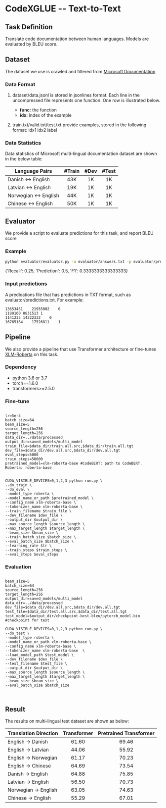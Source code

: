 
# CodeXGLUE -- Text-to-Text

## Task Definition

Translate code documentation between human languages. Models are evaluated by BLEU score.

## Dataset

The dataset we use is crawled and filtered from [Microsoft Documentation](https://docs.microsoft.com/). 



### Data Format

1. dataset/data.jsonl is stored in jsonlines format. Each line in the uncompressed file represents one function.  One row is illustrated below.

   - **func:** the function
   - **idx:** index of the example

2. train.txt/valid.txt/test.txt provide examples, stored in the following format:    idx1	idx2	label

### Data Statistics

Data statistics of Microsoft multi-lingual documentation dataset are shown in the below table:

| Language Pairs        |   #Train    |   #Dev      |  #Test       |
| --------------------- | :---------: | :---------: |  :---------: |
| Danish <-> English    |    43K      |    1K       |   1K         |
| Latvian <-> English   |    19K      |    1K       |   1K         |
| Norwegian <-> English |    44K      |    1K       |   1K         |
|  Chinese <-> English  |    50K      |    1K       |   1K         |

## Evaluator

We provide a script to evaluate predictions for this task, and report BLEU score

### Example

```bash
python evaluator/evaluator.py -a evaluator/answers.txt -p evaluator/predictions.txt
```

{'Recall': 0.25, 'Prediction': 0.5, 'F1': 0.3333333333333333}

### Input predictions

A predications file that has predictions in TXT format, such as evaluator/predictions.txt. For example:

```b
13653451	21955002	0
1188160	8831513	1
1141235	14322332	0
16765164	17526811	1
```

## Pipeline

We also provide a pipeline that use Transformer architecture or fine-tunes [XLM-Roberta](https://arxiv.org/pdf/1911.02116.pdf) on this task. 

### Dependency

- python 3.6 or 3.7
- torch==1.6.0
- transformers>=2.5.0



### Fine-tune


```shell

lr=5e-5
batch_size=64
beam_size=5
source_length=256
target_length=256
data_dir=../data/processed
output_dir=saved_models/multi_model
train_file=$data_dir/train.all.src,$data_dir/train.all.tgt
dev_file=$data_dir/dev.all.src,$data_dir/dev.all.tgt
eval_steps=5000 
train_steps=50000 
pretrained_model=xlm-roberta-base #CodeBERT: path to CodeBERT. Roberta: roberta-base


CUDA_VISIBLE_DEVICES=0,1,2,3 python run.py \
--do_train \
--do_eval \
--model_type roberta \
--model_name_or_path $pretrained_model \
--config_name xlm-roberta-base \
--tokenizer_name xlm-roberta-base \
--train_filename $train_file \
--dev_filename $dev_file \
--output_dir $output_dir \
--max_source_length $source_length \
--max_target_length $target_length \
--beam_size $beam_size \
--train_batch_size $batch_size \
--eval_batch_size $batch_size \
--learning_rate $lr \
--train_steps $train_steps \
--eval_steps $eval_steps

```


### Evaluation

```shell

beam_size=5
batch_size=64
source_length=256
target_length=256
output_dir=saved_models/multi_model
data_dir=../data/processed
dev_file=$data_dir/dev.all.src,$data_dir/dev.all.tgt
test_file=$data_dir/test.all.src,$data_dir/test.all.tgt
test_model=$output_dir/checkpoint-best-bleu/pytorch_model.bin #checkpoint for test

CUDA_VISIBLE_DEVICES=0,1,2,3 python run.py \
--do_test \
--model_type roberta \
--model_name_or_path xlm-roberta-base \
--config_name xlm-roberta-base \
--tokenizer_name xlm-roberta-base  \
--load_model_path $test_model \
--dev_filename $dev_file \
--test_filename $test_file \
--output_dir $output_dir \
--max_source_length $source_length \
--max_target_length $target_length \
--beam_size $beam_size \
--eval_batch_size $batch_size

    
```

## Result

The results on multi-lingual test dataset are shown as below:


| Translation Direction  | Transformer | Pretrained Transformer|   
| -----------            |   :-------: |  :--------: | 
| English -> Danish      |    61.60    |    69.46    |  
| English  -> Latvian    |    44.06    |   55.92     |   
| English -> Norwegian   |    61.17    |    70.23    |
| English -> Chinese     |    64.69    |   73.54     | 
| Danish -> English      |    64.88    |    75.85    |  
| Latvian -> English     |   56.50     |   70.73     |   
| Norwegian -> English   |    63.05    |    74.63    |
| Chinese -> English     |    55.29    |    67.01    | 

